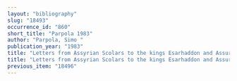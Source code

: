 ```yaml
---
layout: "bibliography"
slug: "18493"
occurrence_id: "860"
short_title: "Parpola 1983"
author: "Parpola, Simo "
publication_year: "1983"
title: "Letters from Assyrian Scolars to the kings Esarhaddon and Assurbanipal, part II: Commentary and Appendices, AOAT 5/2 (Neukirchen and Vluyn)"
title: "Letters from Assyrian Scolars to the kings Esarhaddon and Assurbanipal, part II: Commentary and Appendices, AOAT 5/2 (Neukirchen and Vluyn)"
previous_item: "18496"
---
```

